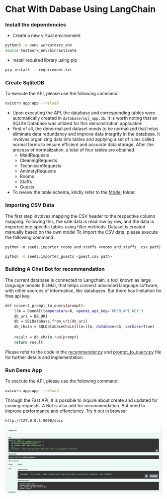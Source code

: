 # Chat With Dabase Using LangChain

### Install the dependencies
- Create a new virtual environment
```sh
python3 -m venv workorders_env
source testwork_env/bin/activate
```
- install required library using pip
```sh
pip install -r requirement.txt
```

### Create SqliteDB
To execute the API, please use the following command:
```sh
uvicorn app:app --reload
```
- Upon executing the API, the database and corresponding tables were automatically created in `database/sql_app.db`. It is worth noting that an SQLite Database was utilized for this demonstration application.
- First of all, the denormalized dataset needs to be normalized that helps eliminate data redundancy and improve data integrity in the database. It involves organizing data into tables and applying a set of rules called normal forms to ensure efficient and accurate data storage. After the process of normalization, a total of four tables are obtained.
    - MaidRequests
    - CleaningRequests
    - TechnicianRequests
    - AminetyRequests
    - Rooms
    - Staffs
    - Guests
- To review the table schema, kindly refer to the [Model](https://github.com/NandarLinn/Workorders/tree/main/app/models) folder.
 
### Importing CSV Data
The first step involves mapping the CSV header to the respective column mapping. Following this, the sale data is read row by row, and the data is imported into specific tables using filter methods.
Dataset is created manually based on the own model
To import the CSV data, please execute the following command:
```
python -m seeds.importer_rooms_and_staffs <rooms_and_staffs_.csv path)
```
```sh
python -m seeds.importer_guests <guest.csv path>
```

### Building A Chat Bot for recommendation
The current database is connected to Langchain, a tool known as large language models (LLMs), that helps connect advanced language software, with other sources of information, like databases. But there has limitation for free api key.
```sh
def convert_prompt_to_query(prompt):
    llm = OpenAI(temperature=0, openai_api_key='OPEN_API_KEY')
    db_uri = DB_URI
    db = SQLDatabase.from_uri(db_uri)
    db_chain = SQLDatabaseChain(llm=llm, database=db, verbose=True)

    result = db_chain.run(prompt)
    return result
```
Please refer to the code in the [recommender.py](https://github.com/NandarLinn/Workorders/blob/main/app/apis/v1/recommender.py) and [prompt_to_query.py](https://github.com/NandarLinn/Workorders/blob/main/app/modules/prompt_to_query.py) file for further details and implementation.

### Run Demo App
To execute the API, please use the following command:
```sh
uvicorn app:app --reload
```
Through the Fast API, it is possible to inquire about create and updated for coming requests. A Bot is also add for recommendation. But need to improve performance and effenciency.
Try it out in browser
```sh
http://127.0.0.1:8000/docs
```
![Alt](https://github.com/NandarLinn/Workorders/blob/main/pictures/1.png)
